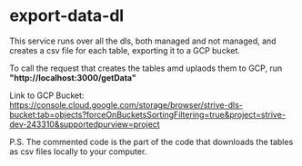 # export-data-dl

This service runs over all the dls, both managed and not managed, and creates a csv file for each table, exporting it to a GCP bucket.

To call the request that creates the tables amd uplaods them to GCP, run **"http://localhost:3000/getData"**

Link to GCP Bucket: https://console.cloud.google.com/storage/browser/strive-dls-bucket;tab=objects?forceOnBucketsSortingFiltering=true&project=strive-dev-243310&supportedpurview=project

P.S. The commented code is the part of the code that downloads the tables as csv files locally to your computer.
